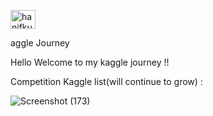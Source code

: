 <p align="left">
<a href="https://kaggle.com/hanifkurniawan" target="blank"><img align="center" src="https://raw.githubusercontent.com/rahuldkjain/github-profile-readme-generator/master/src/images/icons/Social/kaggle.svg" alt="hanifkurniawan" height="30" width="40" /></a>
</p>aggle Journey

Hello 
Welcome to my kaggle journey !!



 Competition Kaggle list(will continue to grow) :
 
![Screenshot (173)](https://user-images.githubusercontent.com/81150342/166429183-fc088309-8a56-4178-83b1-cf4de6027268.jpg)

